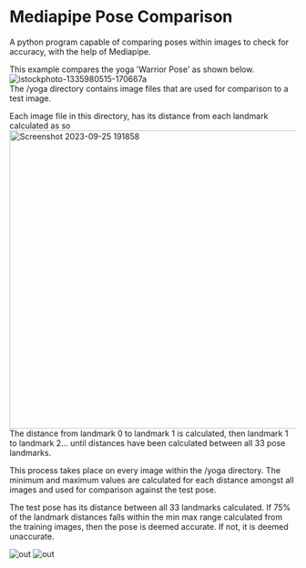 # Mediapipe Pose Comparison

A python program capable of comparing poses within images to check for accuracy, with the help of Mediapipe.

This example compares the yoga 'Warrior Pose' as shown below.  
![istockphoto-1335980515-170667a](https://github.com/Amber-Abuah/Mediapipe-Pose-Comparison/assets/107321078/b0f6a149-8c1b-4f31-adce-520cb3164498)  
The /yoga directory contains image files that are used for comparison to a test image.
  
Each image file in this directory, has its distance from each landmark calculated as so
<img width="524" alt="Screenshot 2023-09-25 191858" src="https://github.com/Amber-Abuah/Mediapipe-Pose-Comparison/assets/107321078/e7473c3f-e588-4f6a-a878-9eba003774b6">  
The distance from landmark 0 to landmark 1 is calculated, then landmark 1 to landmark 2... until distances have been calculated between all 33 pose landmarks.  
  
This process takes place on every image within the /yoga directory. The minimum and maximum values are calculated for each distance amongst all images and used for comparison against the test pose.  

The test pose has its distance between all 33 landmarks calculated. If 75% of the landmark distances falls within the min max range calculated from the training images, then the pose is deemed accurate. If not, it is deemed unaccurate.

![out](https://github.com/Amber-Abuah/Mediapipe-Pose-Comparison/assets/107321078/19eb32c5-4fd8-4182-b232-1f10d79bc1ea)
![out](https://github.com/Amber-Abuah/Mediapipe-Pose-Comparison/assets/107321078/b64e69d9-54de-43d9-933a-45d1c8d8823c)
